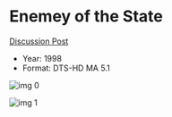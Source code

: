 # Enemey of the State

[Discussion Post](https://www.avsforum.com/threads/bass-eq-for-filtered-movies.2995212/post-58413084)

* Year: 1998
* Format: DTS-HD MA 5.1

![img 0](https://i.imgur.com/Hp1drR7.jpg)

![img 1](https://i.imgur.com/Wnfq0et.png)

